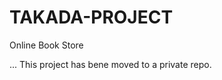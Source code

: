 TAKADA-PROJECT
==============

Online Book Store

... This project has bene moved to a private repo.

